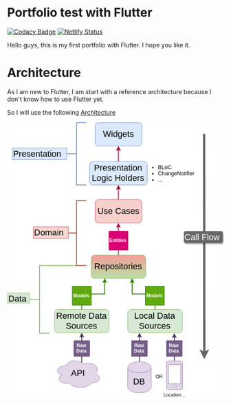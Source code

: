 # Portfolio test with Flutter

[![Codacy Badge](https://app.codacy.com/project/badge/Grade/79c6e84efd5b486bbf7d98eb1875845f)](https://www.codacy.com/gh/mendesbarreto/portfolio-flutter/dashboard?utm_source=github.com&amp;utm_medium=referral&amp;utm_content=mendesbarreto/portfolio-flutter&amp;utm_campaign=Badge_Grade)
[![Netlify Status](https://api.netlify.com/api/v1/badges/10f534b0-e499-411b-8941-724d7252933b/deploy-status)](https://app.netlify.com/sites/mendesbarreto/deploys)

Hello guys, this is my first portfolio with Flutter. I hope you like it.

# Architecture

As I am new to Flutter, I am start with a reference architecture because I don't know how to use
Flutter yet.

So I will use the
following [Architecture](https://github.com/ResoCoder/flutter-tdd-clean-architecture-course)

![ref](docs/assets/architecture.png)
